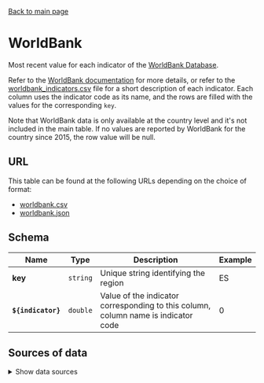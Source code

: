 [Back to main page](../README.md)

# WorldBank
Most recent value for each indicator of the [WorldBank Database][1].

Refer to the [WorldBank documentation][1] for more details, or refer to the
[worldbank_indicators.csv](../src/data/worldbank_indicators.csv) file for a short description of each
indicator. Each column uses the indicator code as its name, and the rows are filled with the values
for the corresponding `key`.

Note that WorldBank data is only available at the country level and it's not included in the main
table. If no values are reported by WorldBank for the country since 2015, the row value will be
null.


## URL
This table can be found at the following URLs depending on the choice of format:
* [worldbank.csv](https://storage.googleapis.com/covid19-open-data/v2/worldbank.csv)
* [worldbank.json](https://storage.googleapis.com/covid19-open-data/v2/worldbank.json)


## Schema
| Name | Type | Description | Example |
| ---- | ---- | ----------- | ------- |
| **key** | `string` | Unique string identifying the region | ES |
| **`${indicator}`** | `double` | Value of the indicator corresponding to this column, column name is indicator code | 0 |


## Sources of data

<details>
<summary>Show data sources</summary>


| Data | Source | License and Terms of Use |
| ---- | ------ | ------------------------ |
| WorldBank Indicators | [WorldBank](https://worldbank.org) | [CC BY](https://www.worldbank.org/en/about/legal/terms-of-use-for-datasets) |

</details>

[1]: https://data.worldbank.org

